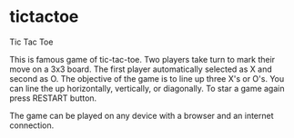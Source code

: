 # tictactoe
Tic Tac Toe

This is famous game of tic-tac-toe. Two players take turn to mark
their move on a 3x3 board. The first player automatically 
selected as X and second as O. The objective of the game is 
to line up three X's or O's. You can line the up horizontally, 
vertically, or diagonally. To star a game again press RESTART button.
 
The game can be played on any device with a browser and an 
internet connection. 

